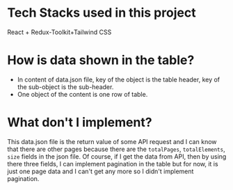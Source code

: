 # Tech Stacks used in this project

React + Redux-Toolkit+Tailwind CSS

# How is data shown in the table?

- In content of data.json file, key of the object is the table header, key of the sub-object is the sub-header.
- One object of the content is one row of table.

# What don't I implement?

This data.json file is the return value of some API request and I can know that there are other pages because there are the `totalPages`, `totalElements`, `size` fields in the json file.
Of course, if I get the data from API, then by using there three fields, I can implement pagination in the table but for now, it is just one page data and I can't get any more so I didn't implement pagination.
